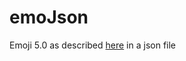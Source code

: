 # emoJson

  Emoji 5.0 as described [here](http://unicode.org/emoji/charts/index.html) in a json file
